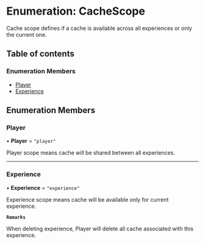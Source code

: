 # Enumeration: CacheScope

Cache scope defines if a cache is available across all experiences or only the current one.

## Table of contents

### Enumeration Members

- [Player](CacheScope.md#player)
- [Experience](CacheScope.md#experience)

## Enumeration Members

### Player

• **Player** = ``"player"``

Player scope means cache will be shared between all experiences.

___

### Experience

• **Experience** = ``"experience"``

Experience scope means cache will be available only for current experience.

**`Remarks`**

When deleting experience, Player will delete all cache associated with this experience.
